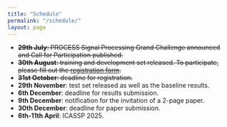 ```yaml
---
title: "Schedule"
permalink: "/schedule/"
layout: page
---
```


* <strike>**29th July**: PROCESS Signal Processing Grand Challenge announced and Call for Participation published.</strike>
* <strike>**30th August**: training and development set released. To participate, please fill out the [registration form](https://forms.gle/wqYszj7ZxibTd2rP9).</strike>
* <strike>**31st October**: deadline for registration.</strike>
* **29th November**: test set released as well as the baseline results.
* **6th December**: deadline for results submission.
* **9th December**: notification for the invitation of a 2-page paper.
* **30th December**: deadline for paper submission.
* **6th-11th April**: ICASSP 2025.


